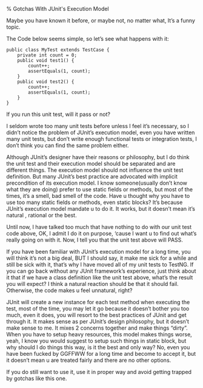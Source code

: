 % Gotchas With JUnit's Execution Model

Maybe you have known it before, or maybe not, no matter what, It’s a funny topic.

The Code below seems simple, so let’s see what happens with it:

~~~~~~~ {.java}
public class MyTest extends TestCase {  
    private int count = 0;  
    public void test1() {  
        count++;  
        assertEquals(1, count);  
    }  
    public void test2() {  
        count++;  
        assertEquals(1, count);  
    }  
}  

~~~~~~~
 
If you run this unit test, will it pass or not?

I seldom wrote too many unit tests before unless I feel it’s necessary, so I didn’t notice the problem of JUnit’s execution model, even you have written many unit tests, but don’t write enough functional tests or integration tests, I don’t think you can find the same problem either.

Although JUnit’s designer have their reasons or philosophy, but I do think the unit test and their execution model should be separated and are different things.  The execution model should not influence the unit test definition. But many JUnit’s best practice are advocated with implicit precondition of its execution model. I know someone(usually don’t know what they are doing) prefer to use static fields or methods, but most of the times, it’s a smell, bad smell of the code. Have u thought why you have to use too many static fields or methods, even static blocks? It’s because JUnit’s execution model mandate u to do it. It works, but it doesn’t mean it’s natural , rational or the best.

Until now, I have talked too much that have nothing to do with our unit test code above, OK, I admit I do it on purpose, ‘cause  I want u to find out what’s really going on with it. Now, I tell you that the unit test above will PASS. 

If you have been familiar with JUnit’s execution model for a long time, you will think it’s not a big deal, BUT I should say, it make me sick for a while and still be sick with it, that’s why  I have moved all of my unit tests to TestNG. If you can go back without any JUnit framework’s experience, just think about it that if we have a class definition like the unit test above, what’s the result you will expect? I think a natural reaction should be that it should fail. Otherwise, the code makes u feel unnatural, right? 

JUnit will create a new instance for each test method when executing the test, most of the time, you may let it go because it doesn’t bother you too much, even it does, you will resort to the best practices of JUnit and get through it. It makes sense as per JUnit’s design philosophy, but it doesn’t make sense to me. It mixes 2 concerns together and make things “dirty”. When you have to setup heavy resources, this model makes things worse, yeah, I know you would suggest to setup such things in static block, but why should I do things this way, is it the best and only way? No, even you have been fucked by GGFFWW for a long time and become to accept it, but it doesn’t mean u are treated fairly and there are no other options.

If you do still want to use it, use it in proper way and avoid getting trapped by gotchas like this one.